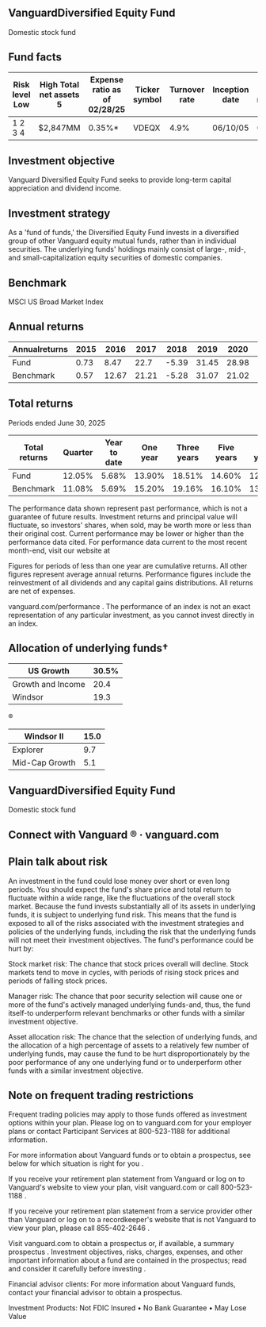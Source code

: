 ## VanguardDiversified Equity Fund

Domestic stock fund

## Fund facts

| Risk level Low   | High Total net assets 5   | Expense ratio as of 02/28/25   | Ticker symbol   | Turnover rate   | Inception date   |   Fund number |
|------------------|---------------------------|--------------------------------|-----------------|-----------------|------------------|---------------|
| 1 2 3 4          | $2,847MM                  | 0.35%*                         | VDEQX           | 4.9%            | 06/10/05         |          0608 |

## Investment objective

Vanguard Diversified Equity Fund seeks to provide long-term capital appreciation and dividend income.

## Investment strategy

As a 'fund of funds,' the Diversified Equity Fund invests in a diversified group of other Vanguard equity mutual funds, rather than in individual securities. The underlying funds' holdings mainly consist of large-, mid-, and small-capitalization equity securities of domestic companies.

## Benchmark

MSCI US Broad Market Index

<!-- image -->

## Annual returns

<!-- image -->

| Annualreturns   |   2015 |   2016 |   2017 |   2018 |   2019 |   2020 |   2021 |   2022 |   2023 |   2024 |
|-----------------|--------|--------|--------|--------|--------|--------|--------|--------|--------|--------|
| Fund            |   0.73 |   8.47 |  22.7  |  -5.39 |  31.45 |  28.98 |  21.69 | -22.47 |  27.49 |  20.63 |
| Benchmark       |   0.57 |  12.67 |  21.21 |  -5.28 |  31.07 |  21.02 |  26.1  | -19.23 |  26.21 |  23.81 |

## Total returns

Periods ended June 30, 2025

| Total returns   | Quarter   | Year to date   | One year   | Three years   | Five years   | Ten years   |
|-----------------|-----------|----------------|------------|---------------|--------------|-------------|
| Fund            | 12.05%    | 5.68%          | 13.90%     | 18.51%        | 14.60%       | 12.25%      |
| Benchmark       | 11.08%    | 5.69%          | 15.20%     | 19.16%        | 16.10%       | 13.03%      |

The performance data shown represent past performance, which is not a guarantee of future results. Investment returns and principal value will fluctuate, so investors' shares, when sold, may be worth more or less than their original cost. Current performance may be lower or higher than the performance data cited. For performance data current to the most recent month-end, visit our website at

Figures for periods of less than one year are cumulative returns. All other figures represent average annual returns. Performance figures include the reinvestment of all dividends and any capital gains distributions. All returns are net of expenses.

vanguard.com/performance  . The performance of an index is not an exact representation of any particular investment, as you cannot invest directly in an index.

## Allocation of underlying funds†

| US Growth         |   30.5% |
|-------------------|---------|
| Growth and Income |    20.4 |
| Windsor           |    19.3 |

<!-- image -->

<!-- image -->

®

<!-- image -->

| Windsor II     |   15.0 |
|----------------|--------|
| Explorer       |    9.7 |
| Mid-Cap Growth |    5.1 |

## VanguardDiversified Equity Fund

Domestic stock fund

## Connect with Vanguard   ® ·    vanguard.com

## Plain talk about risk

An investment in the fund could lose money over short or even long periods. You should expect the fund's share price and total return to fluctuate within a wide range, like the fluctuations of the overall stock market. Because the fund invests substantially all of its assets in underlying funds, it is subject to underlying fund risk. This means that the fund is exposed to all of the risks associated with the investment strategies and policies of the underlying funds, including the risk that the underlying funds will not meet their investment objectives. The fund's performance could be hurt by:

Stock market risk: The chance that stock prices overall will decline. Stock markets tend to move in cycles, with periods of rising stock prices and periods of falling stock prices.

Manager risk: The chance that poor security selection will cause one or more of the fund's actively managed underlying funds-and, thus, the fund itself-to underperform relevant benchmarks or other funds with a similar investment objective.

Asset allocation risk: The chance that the selection of underlying funds, and the allocation of a high percentage of assets to a relatively few number of underlying funds, may cause the fund to be hurt disproportionately by the poor performance of any one underlying fund or to underperform other funds with a similar investment objective.

## Note on frequent trading restrictions

Frequent trading policies may apply to those funds offered as investment options within your plan. Please log on to   vanguard.com for your employer plans or contact Participant Services at 800-523-1188 for additional information.

For more information about Vanguard funds or to obtain a prospectus, see below for which situation is right for you .

If you receive your retirement plan statement from Vanguard or log on to Vanguard's website to view your plan, visit vanguard.com or call 800-523-1188 .

If you receive your retirement plan statement from a service provider other than Vanguard or log on to a recordkeeper's website that is not Vanguard to view your plan, please call 855-402-2646 .

Visit vanguard.com to obtain a prospectus or, if available, a summary prospectus . Investment objectives, risks, charges, expenses, and other important information about a fund are contained in the prospectus; read and consider it carefully before investing .

Financial advisor clients: For more information about Vanguard funds, contact your financial advisor to obtain a prospectus.

Investment Products: Not FDIC Insured • No Bank Guarantee • May Lose Value